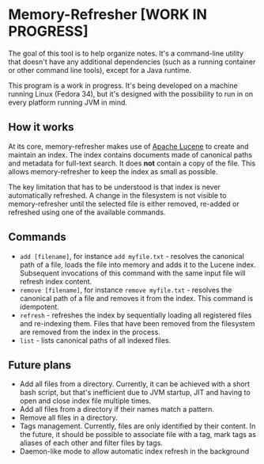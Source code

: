 # Memory-Refresher [WORK IN PROGRESS]

The goal of this tool is to help organize notes. It's a command-line utility that doesn't have any additional
dependencies (such as a running container or other command line tools), except for a Java runtime.

This program is a work in progress. It's being developed on a machine running Linux (Fedora 34), but it's designed with
the possibility to run in on every platform running JVM in mind.

## How it works

At its core, memory-refresher makes use of [Apache Lucene](https://lucene.apache.org) to create and maintain an index.
The index contains documents made of canonical paths and metadata for full-text search. It does **not** contain a copy
of the file. This allows memory-refresher to keep the index as small as possible.

The key limitation that has to be understood is that index is never automatically refreshed. A change in the filesystem
is not visible to memory-refresher until the selected file is either removed, re-added or refreshed using one of the
available commands.

## Commands

* `add [filename]`, for instance `add myfile.txt` - resolves the canonical path of a file, loads the file into memory
  and adds it to the Lucene index. Subsequent invocations of this command with the same input file will refresh index
  content.
* `remove [filename]`, for instance `remove myfile.txt` - resolves the canonical path of a file and removes it from the
  index. This command is idempotent.
* `refresh` - refreshes the index by sequentially loading all registered files and re-indexing them. Files that have
  been removed from the filesystem are removed from the index in the process.
* `list` - lists canonical paths of all indexed files.

## Future plans

* Add all files from a directory. Currently, it can be achieved with a short bash script, but that's inefficient due to
  JVM startup, JIT and having to open and close index file multiple times.
* Add all files from a directory if their names match a pattern.
* Remove all files in a directory.
* Tags management. Currently, files are only identified by their content. In the future, it should be possible to
  associate file with a tag, mark tags as aliases of each other and filter files by tags.
* Daemon-like mode to allow automatic index refresh in the background